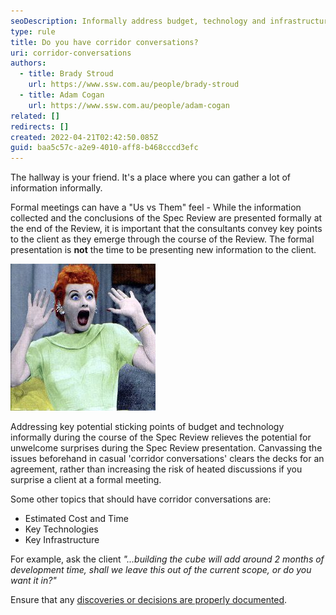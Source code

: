 ```yaml
---
seoDescription: Informally address budget, technology and infrastructure concerns during spec reviews to avoid surprises.
type: rule
title: Do you have corridor conversations?
uri: corridor-conversations
authors:
  - title: Brady Stroud
    url: https://www.ssw.com.au/people/brady-stroud
  - title: Adam Cogan
    url: https://www.ssw.com.au/people/adam-cogan
related: []
redirects: []
created: 2022-04-21T02:42:50.085Z
guid: baa5c57c-a2e9-4010-aff8-b468cccd3efc
---
```


The hallway is your friend. It's a place where you can gather a lot of information informally.

Formal meetings can have a "Us vs Them" feel - While the information collected and the conclusions of the Spec Review are presented formally at the end of the Review, it is important that the consultants convey key points to the client as they emerge through the course of the Review. The formal presentation is **not** the time to be presenting new information to the client.

<!--endintro-->

![Figure: Use corridor conversations to prevent nasty surprises](ProjectManagement_Suprise.jpg)

Addressing key potential sticking points of budget and technology informally during the course of the Spec Review relieves the potential for unwelcome surprises during the Spec Review presentation. Canvassing the issues beforehand in casual 'corridor conversations' clears the decks for an agreement, rather than increasing the risk of heated discussions if you surprise a client at a formal meeting.

Some other topics that should have corridor conversations are:

- Estimated Cost and Time
- Key Technologies
- Key Infrastructure

For example, ask the client _"...building the cube will add around 2 months of development time, shall we leave this out of the current scope, or do you want it in?"_

Ensure that any [discoveries or decisions are properly documented](/document-discoveries).
